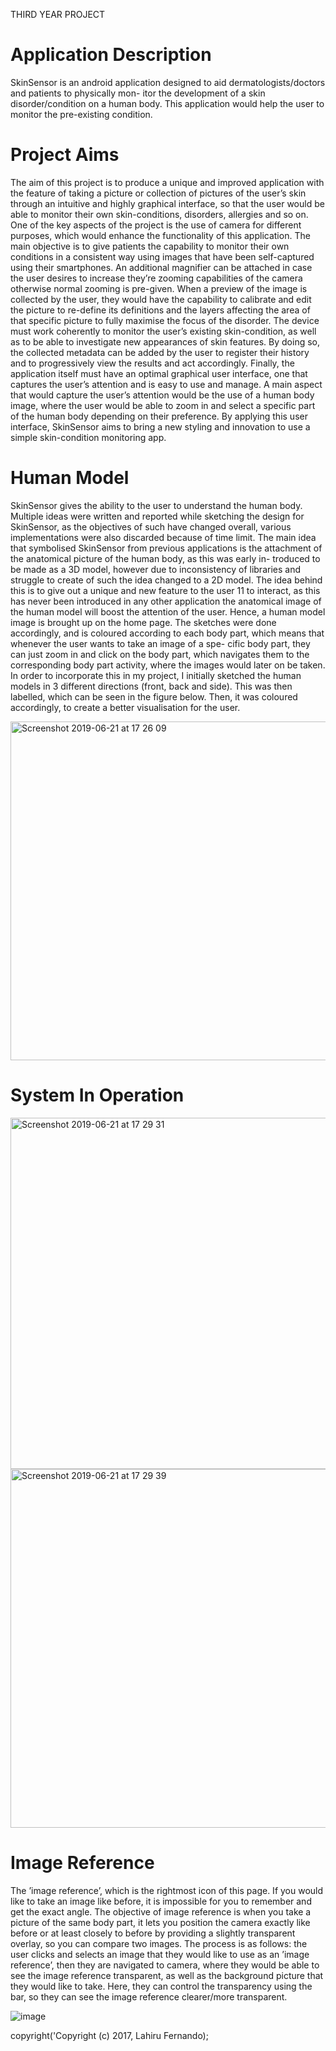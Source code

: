 THIRD YEAR PROJECT 
# Application Description 
SkinSensor is an android application designed to aid dermatologists/doctors and patients to physically mon- itor the development of a skin disorder/condition on a human body. This application would help the user to monitor the pre-existing condition.

Project Aims
===========

The aim of this project is to produce a unique and improved application with the feature of taking a picture or collection of pictures of the user’s skin through an intuitive and highly graphical interface, so that the user would be able to monitor their own skin-conditions, disorders, allergies and so on. One of the key aspects of the project is the use of camera for different purposes, which would enhance the functionality of this application.
The main objective is to give patients the capability to monitor their own conditions in a consistent way using images that have been self-captured using their smartphones. An additional magnifier can be attached in case the user desires to increase they’re zooming capabilities of the camera otherwise normal zooming is pre-given. When a preview of the image is collected by the user, they would have the capability to calibrate and edit the picture to re-define its definitions and the layers affecting the area of that specific picture to fully maximise the focus of the disorder.
The device must work coherently to monitor the user’s existing skin-condition, as well as to be able to investigate new appearances of skin features. By doing so, the collected metadata can be added by the user to register their history and to progressively view the results and act accordingly.
Finally, the application itself must have an optimal graphical user interface, one that captures the user’s attention and is easy to use and manage. A main aspect that would capture the user’s attention would be the use of a human body image, where the user would be able to zoom in and select a specific part of the human body depending on their preference. By applying this user interface, SkinSensor aims to bring a new styling and innovation to use a simple skin-condition monitoring app.

Human Model
===========
SkinSensor gives the ability to the user to understand the human body. Multiple ideas were written and reported while sketching the design for SkinSensor, as the objectives of such have changed overall, various implementations were also discarded because of time limit. The main idea that symbolised SkinSensor from previous applications is the attachment of the anatomical picture of the human body, as this was early in- troduced to be made as a 3D model, however due to inconsistency of libraries and struggle to create of such the idea changed to a 2D model. The idea behind this is to give out a unique and new feature to the user
11
to interact, as this has never been introduced in any other application the anatomical image of the human model will boost the attention of the user.
Hence, a human model image is brought up on the home page. The sketches were done accordingly, and is coloured according to each body part, which means that whenever the user wants to take an image of a spe- cific body part, they can just zoom in and click on the body part, which navigates them to the corresponding body part activity, where the images would later on be taken. In order to incorporate this in my project, I initially sketched the human models in 3 different directions (front, back and side). This was then labelled, which can be seen in the figure below. Then, it was coloured accordingly, to create a better visualisation for the user.

<img width="542" alt="Screenshot 2019-06-21 at 17 26 09" src="https://user-images.githubusercontent.com/25173957/59937191-b0b9c980-9449-11e9-916e-2dfc89079591.png">

System In Operation 
===========
<img width="562" alt="Screenshot 2019-06-21 at 17 29 31" src="https://user-images.githubusercontent.com/25173957/59937396-405f7800-944a-11e9-845c-af14f067644c.png">

<img width="574" alt="Screenshot 2019-06-21 at 17 29 39" src="https://user-images.githubusercontent.com/25173957/59937430-52d9b180-944a-11e9-8c58-16f8d9a405df.png">


Image Reference 
===========
The ’image reference’, which is the rightmost icon of this page. If you would like to take an image like before, it is impossible for you to remember and get the exact angle. The objective of image reference is when you take a picture of the same body part, it lets you position the camera exactly like before or at least closely to before by providing a slightly transparent overlay, so you can compare two images. The process is as follows: the user clicks and selects an image that they would like to use as an ’image reference’, then they are navigated to camera, where they would be able to see the image reference transparent, as well as the background picture that they would like to take. Here, they can control the transparency using the bar, so they can see the image reference clearer/more transparent.

![image](https://user-images.githubusercontent.com/25173957/59937481-700e8000-944a-11e9-9404-6b6f058111d4.png)

copyright('Copyright (c) 2017, Lahiru Fernando);






  
